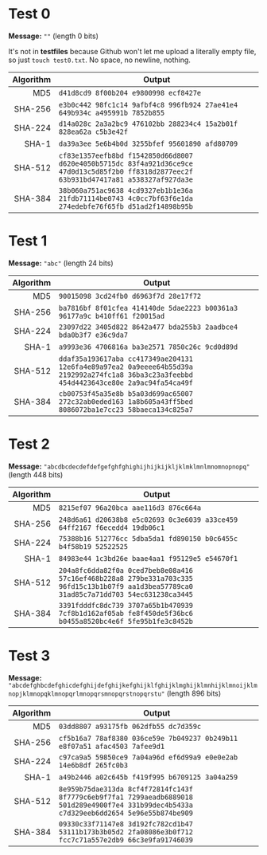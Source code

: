 # Test 0
**Message:**
```""```
(length 0 bits)

It's not in **testfiles** because Github won't let me upload a literally empty file, so just ```touch test0.txt```. No space, no newline, nothing.

| Algorithm | Output
| --------: | ------- |
| MD5       | `d41d8cd9 8f00b204 e9800998 ecf8427e`
| SHA-256   | `e3b0c442 98fc1c14 9afbf4c8 996fb924 27ae41e4 649b934c a495991b 7852b855`
| SHA-224   | `d14a028c 2a3a2bc9 476102bb 288234c4 15a2b01f 828ea62a c5b3e42f`
| SHA-1     | `da39a3ee 5e6b4b0d 3255bfef 95601890 afd80709`
| SHA-512   | `cf83e1357eefb8bd f1542850d66d8007 d620e4050b5715dc 83f4a921d36ce9ce 47d0d13c5d85f2b0 ff8318d2877eec2f 63b931bd47417a81 a538327af927da3e`
| SHA-384   | `38b060a751ac9638 4cd9327eb1b1e36a 21fdb71114be0743 4c0cc7bf63f6e1da 274edebfe76f65fb d51ad2f14898b95b`

# Test 1
**Message:**
```"abc"```
(length 24 bits)

| Algorithm | Output
| --------: | ------- |
| MD5       | `90015098 3cd24fb0 d6963f7d 28e17f72`
| SHA-256   | `ba7816bf 8f01cfea 414140de 5dae2223 b00361a3 96177a9c b410ff61 f20015ad`
| SHA-224   | `23097d22 3405d822 8642a477 bda255b3 2aadbce4 bda0b3f7 e36c9da7`
| SHA-1     | `a9993e36 4706816a ba3e2571 7850c26c 9cd0d89d`
| SHA-512   | `ddaf35a193617aba cc417349ae204131 12e6fa4e89a97ea2 0a9eeee64b55d39a 2192992a274fc1a8 36ba3c23a3feebbd 454d4423643ce80e 2a9ac94fa54ca49f`
| SHA-384   | `cb00753f45a35e8b b5a03d699ac65007 272c32ab0eded163 1a8b605a43ff5bed 8086072ba1e7cc23 58baeca134c825a7`

# Test 2
**Message:**
```"abcdbcdecdefdefgefghfghighijhijkijkljklmklmnlmnomnopnopq"```
(length 448 bits)

| Algorithm | Output
| --------: | ------- |
| MD5       | `8215ef07 96a20bca aae116d3 876c664a`
| SHA-256   | `248d6a61 d20638b8 e5c02693 0c3e6039 a33ce459 64ff2167 f6ecedd4 19db06c1`
| SHA-224   | `75388b16 512776cc 5dba5da1 fd890150 b0c6455c b4f58b19 52522525`
| SHA-1     | `84983e44 1c3bd26e baae4aa1 f95129e5 e54670f1`
| SHA-512   | `204a8fc6dda82f0a 0ced7beb8e08a416 57c16ef468b228a8 279be331a703c335 96fd15c13b1b07f9 aa1d3bea57789ca0 31ad85c7a71dd703 54ec631238ca3445`
| SHA-384   | `3391fdddfc8dc739 3707a65b1b470939 7cf8b1d162af05ab fe8f450de5f36bc6 b0455a8520bc4e6f 5fe95b1fe3c8452b`

# Test 3
**Message:**
```"abcdefghbcdefghicdefghijdefghijkefghijklfghijklmghijklmnhijklmnoijklmnopjklmnopqklmnopqrlmnopqrsmnopqrstnopqrstu"```
(length 896 bits)

| Algorithm | Output
| --------: | ------- |
| MD5       | `03dd8807 a93175fb 062dfb55 dc7d359c`
| SHA-256   | `cf5b16a7 78af8380 036ce59e 7b049237 0b249b11 e8f07a51 afac4503 7afee9d1`
| SHA-224   | `c97ca9a5 59850ce9 7a04a96d ef6d99a9 e0e0e2ab 14e6b8df 265fc0b3`
| SHA-1     | `a49b2446 a02c645b f419f995 b6709125 3a04a259`
| SHA-512   | `8e959b75dae313da 8cf4f72814fc143f 8f7779c6eb9f7fa1 7299aeadb6889018 501d289e4900f7e4 331b99dec4b5433a c7d329eeb6dd2654 5e96e55b874be909`
| SHA-384   | `09330c33f71147e8 3d192fc782cd1b47 53111b173b3b05d2 2fa08086e3b0f712 fcc7c71a557e2db9 66c3e9fa91746039`
